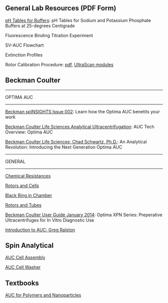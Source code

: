 ## General Lab Resources (PDF Form)

[pH Tables for Buffers](/pdf/Documentation/pH-tables.pdf): pH Tables for Sodium and Potassium Phosphate Buffers at 25-degrees Centigrade

Fluorescence Binding Titration Experiment

SV-AUC Flowchart

Extinction Profiles

Rotor Calibration Procedure: [pdf](/pdf/Documentation/RotorStretchCalibration.pdf), [UltraScan modules](/utilities-rotor) 

## Beckman Coulter
***
OPTIMA AUC 
***

[Beckman spINSIGHTS Issue 002](/pdf/Documentation/BC2019-AUC_advantages.pdf): Learn how the Optima AUC benetits your work

[Beckman Coulter Life Sciences Analytical Ultracentrifugation](/pdf/Documentation/BC016-AUC_Tech_Overview.pdf): AUC Tech Overview: Optima AUC

[Beckman Coulter Life Sciences; Chad Schwartz, Ph.D.](/pdf/Documentation/BC-ChardSchwartz.pdf): An Analytical Revolution: Introducing the Next Generation Optima AUC

***
GENERAL
***

[Chemical Resistances](BC2001-Chemical_Resistances.pdf)

[Rotors and Cells](/pdf/Documentation/BC2001-Rotors_and_Cells.pdf)

[Black Ring in Chamber](/pdf/Documentation/BC2007-Black_Ring_Chamber.pdf)

[Rotors and Tubes](/pdf/Documentation/BC2011-Rotors_Tubes.pdf)

[Beckman Coulter User Guide January 2014](/pdf/Documentation/Beckman-XPN100-Ultra-Manual.pdf): Optima XPN Series: Preperative Ultracentrifuges for In Vitro Diagnostic Use
      
[Introduction to AUC: Greg Ralston](/pdf/Documentation/BC-GregRalston_Centrifugation.pdf)


## Spin Analytical

[AUC Cell Assembly](/pdf/Documentation/SpinAnalytical-AUC_Cell_Assembly.pdf)

[AUC Cell Washer](/pdf/Documentation/SpinAnalytical-AUC_Cell_Washer.pdf)


## Textbooks

[AUC for Polymers and Nanoparticles](/pdf/Documentation/Machtle-Borger_AUC.pdf)


